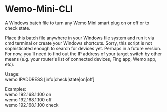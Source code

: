 # Wemo-Mini-CLI
A Windows batch file to turn any Wemo Mini smart plug on or off or to check state.

Place this batch file anywhere in your Windows file system and run it via cmd terminal or create your Windows shortcuts.  Sorry, this script is not sophisticated enough to search for devices yet.  Perhaps in a future version.  For now, you'll need to find out the IP address of your target switch by other means (e.g. your router's list of connected devices, Fing app, Wemo app, etc).

Usage:  
        wemo IPADDRESS [info|check|state|on|off]  

Examples:  
        wemo 192.168.1.100 on  
        wemo 192.168.1.100 off  
        wemo 192.168.1.100 check  
